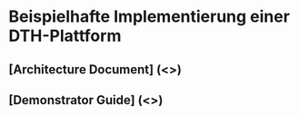 # Beispielhafte Implementierung einer DTH-Plattform

## [Architecture Document] (<>)
## [Demonstrator Guide] (<>)

